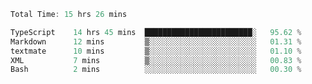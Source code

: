 <!--START_SECTION:waka-->

```typescript
Total Time: 15 hrs 26 mins

TypeScript    14 hrs 45 mins  ████████████████████████░   95.62 %
Markdown      12 mins         ▒░░░░░░░░░░░░░░░░░░░░░░░░   01.31 %
textmate      10 mins         ▒░░░░░░░░░░░░░░░░░░░░░░░░   01.10 %
XML           7 mins          ▒░░░░░░░░░░░░░░░░░░░░░░░░   00.83 %
Bash          2 mins          ░░░░░░░░░░░░░░░░░░░░░░░░░   00.30 %
```

<!--END_SECTION:waka-->
